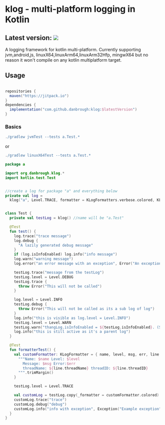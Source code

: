 # klog - multi-platform logging in Kotlin


## Latest version: [![](https://jitpack.io/v/danbrough/klog.svg)](https://jitpack.io/#danbrough/klog)

A logging framework for kotlin multi-platform.
Currently supporting jvm,android,js, linuxX64,linuxArm64,linuxArm32Hfp, mingwX64 but no reason it won't compile on any kotlin multiplatform target.

## Usage

```gradle 

repositories {
  maven("https://jitpack.io")
}
dependencies {
  implementation("com.github.danbrough:klog:$latestVersion")
}
```

### Basics 
```gradle 
./gradlew jvmTest --tests a.Test.* 
 ``` 
or 
```gradle 
./gradlew linuxX64Test --tests a.Test.* 
 ```

```kotlin
package a

import org.danbrough.klog.*
import kotlin.test.Test


//create a log for package "a" and everything below
private val log =
  klog("a", Level.TRACE, formatter = KLogFormatters.verbose.colored, KLogWriters.stdOut)


class Test {
  private val testLog = klog() //name will be "a.Test"

  @Test
  fun test() {
    log.trace("trace message")
    log.debug {
      "A lazily generated debug message"
    }
    if (log.isInfoEnabled) log.info("info message")
    log.warn("warning message")
    log.error("an error message with an exception", Error("An exception"))

    testLog.trace("message from the testLog")
    testLog.level = Level.DEBUG
    testLog.trace {
      throw Error("This will not be called")
    }

    log.level = Level.INFO
    testLog.debug {
      throw Error("This will not be called as its a sub log of log")
    }
    log.info("this is visible as log.level = Level.INFO")
    testLog.level = Level.WARN
    testLog.warn("thangLog.isInfoEnabled = ${testLog.isInfoEnabled}. (Should be false)")
    log.info("this is still active as it's a parent log")
  }

  @Test
  fun formatterTest() {
    val customFormatter: KLogFormatter = { name, level, msg, err, line ->
      """Name: $name Level: $level 
        Message: $msg Error:$err 
        threadName: ${line.threadName} threadID: ${line.threadID}
      """.trimMargin()
    }

    testLog.level = Level.TRACE

    val customLog = testLog.copy(_formatter = customFormatter.colored)
    customLog.trace("trace")
    customLog.debug("debug")
    customLog.info("info with exception", Exception("Example exception"))
  }
}
```


